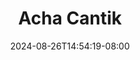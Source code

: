 --- 
title: "Acha Cantik"
description: "video bokep Acha Cantik tiktok full new"
date: 2024-08-26T14:54:19-08:00
file_code: "t8dq22vlekqw"
draft: false
cover: "jj81ueckeunum0o3.jpg"
tags: ["Acha", "Cantik"]
length: 5167
fld_id: "1482749"
foldername: "Acha toge"
categories: ["Acha toge"]
views: 0
---